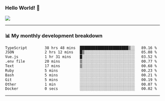 ### Hello World! 👋

<a>
  <img align="center" src="https://github-readme-stats.vercel.app/api?username=megatunger&count_private=true&include_all_commits=true&bg_color=30,56CCF2,2F80ED&title_color=fff&text_color=fff" />
</a>

------
### 📊 My monthly development breakdown

<!--START_SECTION:waka-->

```txt
TypeScript        38 hrs 48 mins  ██████████████████████▒░░   89.16 %
JSON              2 hrs 12 mins   █▒░░░░░░░░░░░░░░░░░░░░░░░   05.08 %
Vue.js            1 hr 31 mins    █░░░░░░░░░░░░░░░░░░░░░░░░   03.52 %
.env file         20 mins         ▒░░░░░░░░░░░░░░░░░░░░░░░░   00.77 %
Text              17 mins         ▒░░░░░░░░░░░░░░░░░░░░░░░░   00.68 %
Ruby              5 mins          ░░░░░░░░░░░░░░░░░░░░░░░░░   00.23 %
Bash              5 mins          ░░░░░░░░░░░░░░░░░░░░░░░░░   00.21 %
Git               5 mins          ░░░░░░░░░░░░░░░░░░░░░░░░░   00.19 %
Other             1 min           ░░░░░░░░░░░░░░░░░░░░░░░░░   00.07 %
Docker            0 secs          ░░░░░░░░░░░░░░░░░░░░░░░░░   00.02 %
```

<!--END_SECTION:waka-->

------
